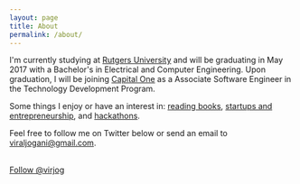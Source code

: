 ```yaml
---
layout: page
title: About
permalink: /about/
---
```


I'm currently studying at [Rutgers University](http://www.rutgers.edu) and will be graduating in May 2017 with a Bachelor's in Electrical and Computer Engineering. Upon graduation, I will be joining [Capital One](https://capitalone.com) as a Associate Software Engineer in the Technology Development Program.

Some things I enjoy or have an interest in: [reading books](https://trello.com/b/rFnTeKW3/books), [startups and entrepreneurship](https://medium.com/@virjog/what-i-learned-at-startup-school-34c9ae9b0d82), and [hackathons](https://devpost.com/virjog).

Feel free to follow me on Twitter below or send an email to [viraljogani@gmail.com](mailto:viraljogani@gmail.com).

<br>
<a class="twitter-follow-button"
  href="https://twitter.com/virjog"
  data-show-count="true"
  data-size="large">
Follow @virjog
</a>

<!-- ---
<h2>History</h2>
Born in India, I moved to the US when I was only 4. I grew in Rutherford, NJ and then moved to Edison, NJ where I attended J.P. Stevens High School. 
 -->